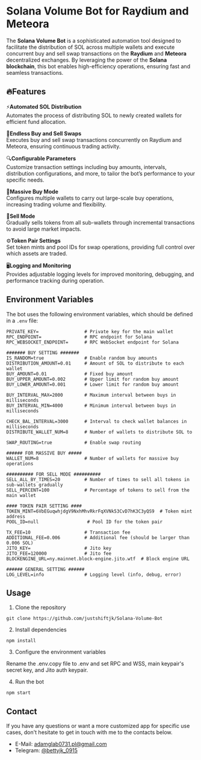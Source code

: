 # Solana Volume Bot for Raydium and Meteora

The **Solana Volume Bot** is a sophisticated automation tool designed to facilitate the distribution of SOL across multiple wallets and execute concurrent buy and sell swap transactions on the **Raydium** and **Meteora** decentralized exchanges. By leveraging the power of the **Solana blockchain**, this bot enables high-efficiency operations, ensuring fast and seamless transactions.

## 🔥Features

⚡**Automated SOL Distribution**  
  Automates the process of distributing SOL to newly created wallets for efficient fund allocation.
  
🎯**Endless Buy and Sell Swaps**  
  Executes buy and sell swap transactions concurrently on Raydium and Meteora, ensuring continuous trading activity.
  
🔍**Configurable Parameters**  
  Customize transaction settings including buy amounts, intervals, distribution configurations, and more, to tailor the bot’s performance to your specific needs.
  
🚀**Massive Buy Mode**  
  Configures multiple wallets to carry out large-scale buy operations, increasing trading volume and flexibility.
  
🛒**Sell Mode**  
  Gradually sells tokens from all sub-wallets through incremental transactions to avoid large market impacts.
  
⚙️**Token Pair Settings**  
  Set token mints and pool IDs for swap operations, providing full control over which assets are traded.
  
🖥️**Logging and Monitoring**  
  Provides adjustable logging levels for improved monitoring, debugging, and performance tracking during operation.

## Environment Variables

The bot uses the following environment variables, which should be defined in a `.env` file:

```env
PRIVATE_KEY=                 # Private key for the main wallet
RPC_ENDPOINT=                # RPC endpoint for Solana
RPC_WEBSOCKET_ENDPOINT=      # RPC WebSocket endpoint for Solana

####### BUY SETTING #######
IS_RANDOM=true               # Enable random buy amounts
DISTRIBUTION_AMOUNT=0.01     # Amount of SOL to distribute to each wallet
BUY_AMOUNT=0.01              # Fixed buy amount
BUY_UPPER_AMOUNT=0.002       # Upper limit for random buy amount
BUY_LOWER_AMOUNT=0.001       # Lower limit for random buy amount

BUY_INTERVAL_MAX=2000        # Maximum interval between buys in milliseconds
BUY_INTERVAL_MIN=4000        # Minimum interval between buys in milliseconds

CHECK_BAL_INTERVAL=3000      # Interval to check wallet balances in milliseconds
DISTRIBUTE_WALLET_NUM=8      # Number of wallets to distribute SOL to

SWAP_ROUTING=true            # Enable swap routing

###### FOR MASSIVE BUY #####
WALLET_NUM=8                 # Number of wallets for massive buy operations

########## FOR SELL MODE ##########
SELL_ALL_BY_TIMES=20         # Number of times to sell all tokens in sub-wallets gradually
SELL_PERCENT=100             # Percentage of tokens to sell from the main wallet

#### TOKEN PAIR SETTING ####
TOKEN_MINT=6VbEGuqwhjdgV9NxhMhvRkrFqXVNk53CvD7hK3C3yQS9  # Token mint address
POOL_ID=null                  # Pool ID for the token pair

TX_FEE=10                    # Transaction fee
ADDITIONAL_FEE=0.006         # Additional fee (should be larger than 0.006 SOL)
JITO_KEY=                    # Jito key
JITO_FEE=120000              # Jito fee
BLOCKENGINE_URL=ny.mainnet.block-engine.jito.wtf  # Block engine URL

###### GENERAL SETTING ######
LOG_LEVEL=info               # Logging level (info, debug, error)
```

## Usage
1. Clone the repository
```
git clone https://github.com/justshiftjk/Solana-Volume-Bot
```
2. Install dependencies
```
npm install
```
3. Configure the environment variables

Rename the .env.copy file to .env and set RPC and WSS, main keypair's secret key, and Jito auth keypair.

4. Run the bot

```
npm start
```

## Contact

If you have any questions or want a more customized app for specific use cases, don't hesitate to get in touch with me to the contacts below.

- E-Mail: adamglab0731.pl@gmail.com
- Telegram: [@bettyjk_0915](https://t.me/bettyjk_0915)
